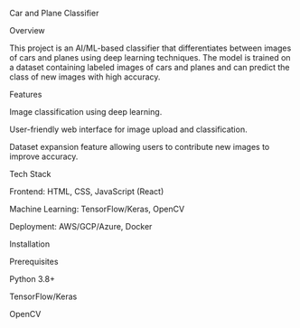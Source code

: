 Car and Plane Classifier

Overview

This project is an AI/ML-based classifier that differentiates between images of cars and planes using deep learning techniques. The model is trained on a dataset containing labeled images of cars and planes and can predict the class of new images with high accuracy.

Features

Image classification using deep learning.

User-friendly web interface for image upload and classification.

Dataset expansion feature allowing users to contribute new images to improve accuracy.

Tech Stack

Frontend: HTML, CSS, JavaScript (React)

Machine Learning: TensorFlow/Keras, OpenCV

Deployment: AWS/GCP/Azure, Docker

Installation

Prerequisites

Python 3.8+

TensorFlow/Keras

OpenCV
